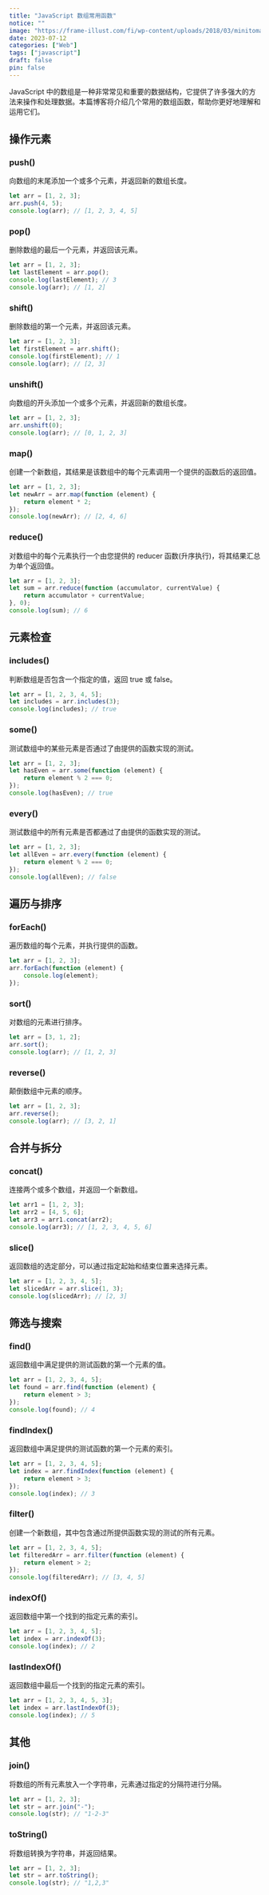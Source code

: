 ```yaml
---
title: "JavaScript 数组常用函数"
notice: ""
image: "https://frame-illust.com/fi/wp-content/uploads/2018/03/minitomato-400x400.png"
date: 2023-07-12
categories: ["Web"]
tags: ["javascript"]
draft: false
pin: false
---
```


JavaScript 中的数组是一种非常常见和重要的数据结构，它提供了许多强大的方法来操作和处理数据。本篇博客将介绍几个常用的数组函数，帮助你更好地理解和运用它们。

## 操作元素

### push()

向数组的末尾添加一个或多个元素，并返回新的数组长度。

```javascript
let arr = [1, 2, 3];
arr.push(4, 5);
console.log(arr); // [1, 2, 3, 4, 5]
```

### pop()

删除数组的最后一个元素，并返回该元素。

```javascript
let arr = [1, 2, 3];
let lastElement = arr.pop();
console.log(lastElement); // 3
console.log(arr); // [1, 2]
```

### shift()

删除数组的第一个元素，并返回该元素。

```javascript
let arr = [1, 2, 3];
let firstElement = arr.shift();
console.log(firstElement); // 1
console.log(arr); // [2, 3]
```

### unshift()

向数组的开头添加一个或多个元素，并返回新的数组长度。

```javascript
let arr = [1, 2, 3];
arr.unshift(0);
console.log(arr); // [0, 1, 2, 3]
```

### map()

创建一个新数组，其结果是该数组中的每个元素调用一个提供的函数后的返回值。

```javascript
let arr = [1, 2, 3];
let newArr = arr.map(function (element) {
    return element * 2;
});
console.log(newArr); // [2, 4, 6]
```

### reduce()

对数组中的每个元素执行一个由您提供的 reducer 函数(升序执行)，将其结果汇总为单个返回值。

```javascript
let arr = [1, 2, 3];
let sum = arr.reduce(function (accumulator, currentValue) {
    return accumulator + currentValue;
}, 0);
console.log(sum); // 6
```

## 元素检查

### includes()

判断数组是否包含一个指定的值，返回 true 或 false。

```javascript
let arr = [1, 2, 3, 4, 5];
let includes = arr.includes(3);
console.log(includes); // true
```

### some()

测试数组中的某些元素是否通过了由提供的函数实现的测试。

```javascript
let arr = [1, 2, 3];
let hasEven = arr.some(function (element) {
    return element % 2 === 0;
});
console.log(hasEven); // true
```

### every()

测试数组中的所有元素是否都通过了由提供的函数实现的测试。

```javascript
let arr = [1, 2, 3];
let allEven = arr.every(function (element) {
    return element % 2 === 0;
});
console.log(allEven); // false
```

## 遍历与排序

### forEach()

遍历数组的每个元素，并执行提供的函数。

```javascript
let arr = [1, 2, 3];
arr.forEach(function (element) {
    console.log(element);
});
```

### sort()

对数组的元素进行排序。

```javascript
let arr = [3, 1, 2];
arr.sort();
console.log(arr); // [1, 2, 3]
```

### reverse()

颠倒数组中元素的顺序。

```javascript
let arr = [1, 2, 3];
arr.reverse();
console.log(arr); // [3, 2, 1]
```

## 合并与拆分

### concat()

连接两个或多个数组，并返回一个新数组。

```javascript
let arr1 = [1, 2, 3];
let arr2 = [4, 5, 6];
let arr3 = arr1.concat(arr2);
console.log(arr3); // [1, 2, 3, 4, 5, 6]
```

### slice()

返回数组的选定部分，可以通过指定起始和结束位置来选择元素。

```javascript
let arr = [1, 2, 3, 4, 5];
let slicedArr = arr.slice(1, 3);
console.log(slicedArr); // [2, 3]
```

## 筛选与搜索

### find()

返回数组中满足提供的测试函数的第一个元素的值。

```javascript
let arr = [1, 2, 3, 4, 5];
let found = arr.find(function (element) {
    return element > 3;
});
console.log(found); // 4
```

### findIndex()

返回数组中满足提供的测试函数的第一个元素的索引。

```javascript
let arr = [1, 2, 3, 4, 5];
let index = arr.findIndex(function (element) {
    return element > 3;
});
console.log(index); // 3
```

### filter()

创建一个新数组，其中包含通过所提供函数实现的测试的所有元素。

```javascript
let arr = [1, 2, 3, 4, 5];
let filteredArr = arr.filter(function (element) {
    return element > 2;
});
console.log(filteredArr); // [3, 4, 5]
```

### indexOf()

返回数组中第一个找到的指定元素的索引。

```javascript
let arr = [1, 2, 3, 4, 5];
let index = arr.indexOf(3);
console.log(index); // 2
```

### lastIndexOf()

返回数组中最后一个找到的指定元素的索引。

```javascript
let arr = [1, 2, 3, 4, 5, 3];
let index = arr.lastIndexOf(3);
console.log(index); // 5
```

## 其他

### join()

将数组的所有元素放入一个字符串，元素通过指定的分隔符进行分隔。

```javascript
let arr = [1, 2, 3];
let str = arr.join("-");
console.log(str); // "1-2-3"
```

### toString()

将数组转换为字符串，并返回结果。

```javascript
let arr = [1, 2, 3];
let str = arr.toString();
console.log(str); // "1,2,3"
```
